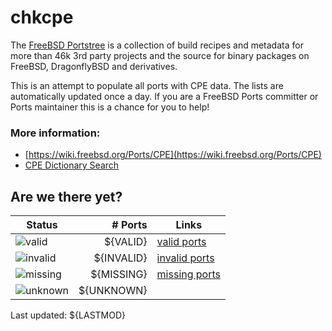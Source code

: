 # chkcpe

The [FreeBSD Portstree](https://cgit.freebsd.org/ports) is a collection of build recipes
and metadata for more than 46k 3rd party projects and the source for binary packages on
FreeBSD, DragonflyBSD and derivatives.

This is an attempt to populate all ports with CPE data. The lists are automatically
updated once a day. If you are a FreeBSD Ports committer or Ports maintainer this is a
chance for you to help!

### More information:
* [https://wiki.freebsd.org/Ports/CPE](https://wiki.freebsd.org/Ports/CPE)
* [CPE Dictionary Search](http://web.nvd.nist.gov/view/cpe/search)


## Are we there yet?

| Status                                                   | # Ports    | Links                                                         |
| ---------------------------------------------------------| ---------: | ------------------------------------------------------------- |
| ![valid](https://img.shields.io/badge/valid-brightgreen) | ${VALID}   | [valid ports](https://github.com/decke/chkcpe/wiki/valid)     |
| ![invalid](https://img.shields.io/badge/invalid-red)     | ${INVALID} | [invalid ports](https://github.com/decke/chkcpe/wiki/invalid) |
| ![missing](https://img.shields.io/badge/missing-orange)  | ${MISSING} | [missing ports](https://github.com/decke/chkcpe/wiki/missing) |
| ![unknown](https://img.shields.io/badge/unknown-grey)    | ${UNKNOWN} |  |

Last updated: ${LASTMOD}
